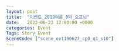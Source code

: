 ```yaml
---
layout: post
title:  "이벤트_2019여름_0화_오프닝"
date:   2022-06-23 12:00:00 +0000
categories: Event
Tags: Story Event
SceneCode: ["scene_evt190627_cp0_q1_s10"]
---
```

